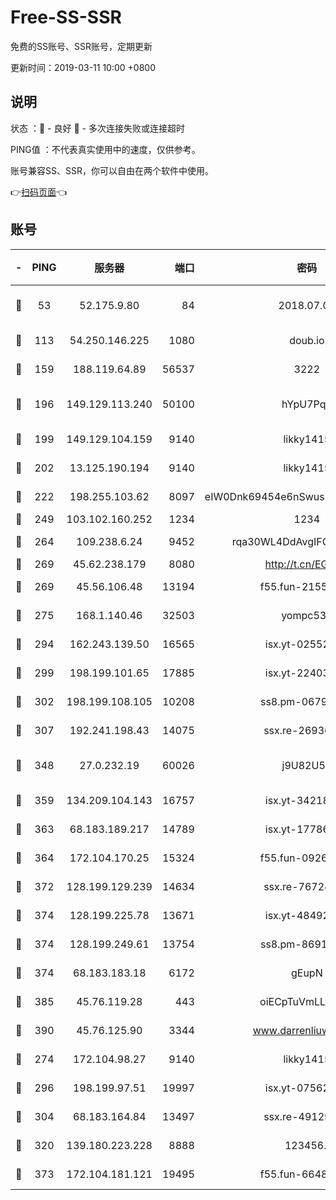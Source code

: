 # Free-SS-SSR

免费的SS账号、SSR账号，定期更新

更新时间：2019-03-11 10:00 +0800

## 说明

状态     ：🙂 - 良好 🙁 - 多次连接失败或连接超时

PING值   ：不代表真实使用中的速度，仅供参考。

账号兼容SS、SSR，你可以自由在两个软件中使用。

👉[扫码页面](https://liesauer.github.io/Free-SS-SSR/)👈

## 账号

|-|PING|服务器|端口|密码|加密方式|区域|
|:----:|:----:|:-----:|-----:|:----:|:----:|:----:|
|🙂|53|52.175.9.80|84|2018.07.07|chacha20-ietf-poly1305|HK|
|🙂|113|54.250.146.225|1080|doub.io|aes-256-cfb|JP|
|🙂|159|188.119.64.89|56537|3222|aes-256-cfb|RU|
|🙂|196|149.129.113.240|50100|hYpU7PqP|chacha20-ietf-poly1305|CN|
|🙂|199|149.129.104.159|9140|likky1415|aes-256-cfb|HK|
|🙂|202|13.125.190.194|9140|likky1415|aes-256-cfb|KR|
|🙂|222|198.255.103.62|8097|eIW0Dnk69454e6nSwuspv9DmS201tQ0D|aes-256-cfb|US|
|🙂|249|103.102.160.252|1234|1234|rc4-md5|JP|
|🙂|264|109.238.6.24|9452|rqa30WL4DdAvgIFG6Fs3znzTa|aes-256-cfb|FR|
|🙂|269|45.62.238.179|8080|http://t.cn/EGJIyrl|rc4-md5|CA|
|🙂|269|45.56.106.48|13194|f55.fun-21559299|aes-256-cfb|US|
|🙂|275|168.1.140.46|32503|yompc535|aes-256-cfb|AU|
|🙂|294|162.243.139.50|16565|isx.yt-02552348|aes-256-cfb|US|
|🙂|299|198.199.101.65|17885|isx.yt-22403109|aes-256-cfb|US|
|🙂|302|198.199.108.105|10208|ss8.pm-06792208|aes-256-cfb|US|
|🙂|307|192.241.198.43|14075|ssx.re-26936480|aes-256-cfb|US|
|🙂|348|27.0.232.19|60026|j9U82U53|xchacha20-ietf-poly1305|HK|
|🙂|359|134.209.104.143|16757|isx.yt-34218866|aes-256-cfb|SG|
|🙂|363|68.183.189.217|14789|isx.yt-17786111|aes-256-cfb|SG|
|🙂|364|172.104.170.25|15324|f55.fun-09264228|aes-256-cfb|SG|
|🙂|372|128.199.129.239|14634|ssx.re-76724350|aes-256-cfb|SG|
|🙂|374|128.199.225.78|13671|isx.yt-48492968|aes-256-cfb|SG|
|🙂|374|128.199.249.61|13754|ss8.pm-86915171|aes-256-cfb|SG|
|🙂|374|68.183.183.18|6172|gEupN|aes-256-cfb|SG|
|🙂|385|45.76.119.28|443|oiECpTuVmLLxk4Ts|aes-256-cfb|AU|
|🙂|390|45.76.125.90|3344|www.darrenliuwei.com|aes-256-cfb|AU|
|🙂|274|172.104.98.27|9140|likky1415|aes-256-cfb|JP|
|🙂|296|198.199.97.51|19997|isx.yt-07562084|aes-256-cfb|US|
|🙂|304|68.183.164.84|13497|ssx.re-49129842|aes-256-cfb|US|
|🙂|320|139.180.223.228|8888|123456..|aes-256-cfb|JP|
|🙂|373|172.104.181.121|19495|f55.fun-66483220|aes-256-cfb|SG|
